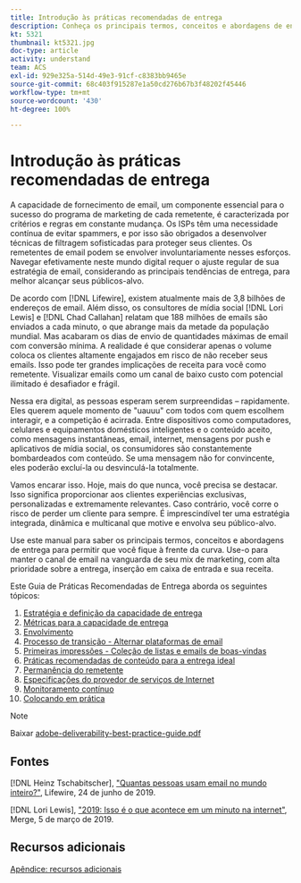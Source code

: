 ```yaml
---
title: Introdução às práticas recomendadas de entrega
description: Conheça os principais termos, conceitos e abordagens de entrega para garantir o sucesso do seu programa de marketing.
kt: 5321
thumbnail: kt5321.jpg
doc-type: article
activity: understand
team: ACS
exl-id: 929e325a-514d-49e3-91cf-c8383bb9465e
source-git-commit: 68c403f915287e1a50cd276b67b3f48202f45446
workflow-type: tm+mt
source-wordcount: '430'
ht-degree: 100%

---
```


# Introdução às práticas recomendadas de entrega

A capacidade de fornecimento de email, um componente essencial para o sucesso do programa de marketing de cada remetente, é caracterizada por critérios e regras em constante mudança. Os ISPs têm uma necessidade contínua de evitar spammers, e por isso são obrigados a desenvolver técnicas de filtragem sofisticadas para proteger seus clientes. Os remetentes de email podem se envolver involuntariamente nesses esforços. Navegar efetivamente neste mundo digital requer o ajuste regular de sua estratégia de email, considerando as principais tendências de entrega, para melhor alcançar seus públicos-alvo.

De acordo com [!DNL Lifewire], existem atualmente mais de 3,8 bilhões de endereços de email. Além disso, os consultores de mídia social [!DNL Lori Lewis] e [!DNL Chad Callahan] relatam que 188 milhões de emails são enviados a cada minuto, o que abrange mais da metade da população mundial. Mas acabaram os dias de envio de quantidades máximas de email com conversão mínima. A realidade é que considerar apenas o volume coloca os clientes altamente engajados em risco de não receber seus emails. Isso pode ter grandes implicações de receita para você como remetente. Visualizar emails como um canal de baixo custo com potencial ilimitado é desafiador e frágil.

Nessa era digital, as pessoas esperam serem surpreendidas – rapidamente. Eles querem aquele momento de &quot;uauuu&quot; com todos com quem escolhem interagir, e a competição é acirrada. Entre dispositivos como computadores, celulares e equipamentos domésticos inteligentes e o conteúdo aceito, como mensagens instantâneas, email, internet, mensagens por push e aplicativos de mídia social, os consumidores são constantemente bombardeados com conteúdo. Se uma mensagem não for convincente, eles poderão excluí-la ou desvinculá-la totalmente.

Vamos encarar isso. Hoje, mais do que nunca, você precisa se destacar. Isso significa proporcionar aos clientes experiências exclusivas, personalizadas e extremamente relevantes. Caso contrário, você corre o risco de perder um cliente para sempre. É imprescindível ter uma estratégia integrada, dinâmica e multicanal que motive e envolva seu público-alvo.

Use este manual para saber os principais termos, conceitos e abordagens de entrega para permitir que você fique à frente da curva. Use-o para manter o canal de email na vanguarda de seu mix de marketing, com alta prioridade sobre a entrega, inserção em caixa de entrada e sua receita.

Este Guia de Práticas Recomendadas de Entrega aborda os seguintes tópicos:

1. [Estratégia e definição da capacidade de entrega](/help/deliverability-strategy-and-definition.md)
2. [Métricas para a capacidade de entrega](/help/metrics/metrics-overview.md)
3. [Envolvimento](/help/engagement.md)
4. [Processo de transição - Alternar plataformas de email](/help/transition-process/switching-email-platforms.md)
5. [Primeiras impressões - Coleção de listas e emails de boas-vindas](/help/first-impressions/address-collection-and-list-growth.md)
6. [Práticas recomendadas de conteúdo para a entrega ideal](/help/content-best-practices-for-optimal-delivery.md)
7. [Permanência do remetente](/help/sender-permanence.md)
8. [Especificações do provedor de serviços de Internet](/help/internet-service-provider-specifics/overview.md)
9. [Monitoramento contínuo](/help/ongoing-monitoring.md)
10. [Colocando em prática](/help/putting-it-in-practice.md)

>[!NOTE]
>
>Baixar [adobe-deliverability-best-practice-guide.pdf](/help/assets/adobe-deliverability-best-practice-guide.pdf)

## Fontes

[!DNL Heinz Tschabitscher], [&quot;Quantas pessoas usam email no mundo inteiro?&quot;](https://www.lifewire.com/how-many-email-users-are-there-1171213), Lifewire, 24 de junho de 2019.

[!DNL Lori Lewis], [&quot;2019: Isso é o que acontece em um minuto na internet&quot;](https://www.allaccess.com/merge/archive/29580/2019-this-is-what-happens-in-an-internet-minute), Merge, 5 de março de 2019.

## Recursos adicionais

[Apêndice: recursos adicionais](/help/additional-resources/general-resources.md)

